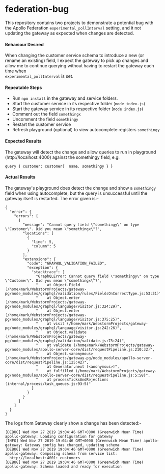 # federation-bug

This repository contains two projects to demonstrate a potential bug with the Apollo Federation 
`experimental_pollInterval` setting, and it not updating the gateway as expected when changes are detected.

#### Behaviour Desired

When changing the customer service schema to introduce a new (or rename an existing) field, I expect the gateway to
pick up changes and allow me to continue querying without having to restart the gateway each time when  
`experimental_pollInterval` is set.

#### Repeatable Steps

* Run `npm install` in the gateway and service folders. 
* Start the customer service in its respective folder (`node index.js`)
* Start the gateway service in its respective folder (`node index.js`)
* Comment out the field `somethingx` 
* Uncomment the field `somethingy`
* Restart the customer service
* Refresh playground (optional) to view autocomplete registers `somethingy`

#### Expected Results

The gateway will detect the change and allow queries to run in playground (http://localhost:4000) against the 
somethingy field, e.g.

`query { customer: customer{  name, somethingy } }`

#### Actual Results

The gateway's playground does detect the change and show a `somethingy` field when using  autocomplete, but the 
query is unsuccessful until the gateway itself is restarted. The error given is:-

```
{
  "error": {
    "errors": [
      {
        "message": "Cannot query field \"somethingy\" on type \"Customer\". Did you mean \"somethingx\"?",
        "locations": [
          {
            "line": 5,
            "column": 5
          }
        ],
        "extensions": {
          "code": "GRAPHQL_VALIDATION_FAILED",
          "exception": {
            "stacktrace": [
              "GraphQLError: Cannot query field \"somethingy\" on type \"Customer\". Did you mean \"somethingx\"?",
              "    at Object.Field (/home/mark/WebstormProjects/gateway-pg/node_modules/graphql/validation/rules/FieldsOnCorrectType.js:53:31)",
              "    at Object.enter (/home/mark/WebstormProjects/gateway-pg/node_modules/graphql/language/visitor.js:324:29)",
              "    at Object.enter (/home/mark/WebstormProjects/gateway-pg/node_modules/graphql/language/visitor.js:375:25)",
              "    at visit (/home/mark/WebstormProjects/gateway-pg/node_modules/graphql/language/visitor.js:242:26)",
              "    at Object.validate (/home/mark/WebstormProjects/gateway-pg/node_modules/graphql/validation/validate.js:73:24)",
              "    at validate (/home/mark/WebstormProjects/gateway-pg/node_modules/apollo-server-core/dist/requestPipeline.js:210:32)",
              "    at Object.<anonymous> (/home/mark/WebstormProjects/gateway-pg/node_modules/apollo-server-core/dist/requestPipeline.js:125:42)",
              "    at Generator.next (<anonymous>)",
              "    at fulfilled (/home/mark/WebstormProjects/gateway-pg/node_modules/apollo-server-core/dist/requestPipeline.js:5:58)",
              "    at processTicksAndRejections (internal/process/task_queues.js:93:5)"
            ]
          }
        }
      }
    ]
  }
}
```

The logs from Gateway clearly show a change has been detected:-

```
[DEBUG] Wed Nov 27 2019 19:04:46 GMT+0000 (Greenwich Mean Time) apollo-gateway: Loading configuration for gateway
[INFO] Wed Nov 27 2019 19:04:46 GMT+0000 (Greenwich Mean Time) apollo-gateway: Gateway config has changed, updating schema
[DEBUG] Wed Nov 27 2019 19:04:46 GMT+0000 (Greenwich Mean Time) apollo-gateway: Composing schema from service list: 
  http://localhost:4001: customers
[DEBUG] Wed Nov 27 2019 19:04:46 GMT+0000 (Greenwich Mean Time) apollo-gateway: Schema loaded and ready for execution
```
